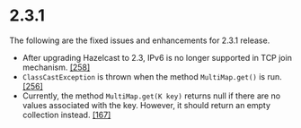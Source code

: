 

# 2.3.1


The following are the fixed issues and enhancements for 2.3.1 release.

- After upgrading Hazelcast to 2.3, IPv6 is no longer supported in TCP join mechanism. <a href="https://github.com/hazelcast/hazelcast/issues/258" target="_blank">[258]</a>
- `ClassCastException` is thrown when the method `MultiMap.get()` is run. <a href="https://github.com/hazelcast/hazelcast/issues/256" target="_blank">[256]</a>
- Currently, the method `MultiMap.get(K key)` returns null if there are no values associated with the key. However, it should return an empty collection instead. <a href="https://github.com/hazelcast/hazelcast/issues/167" target="_blank">[167]</a>
